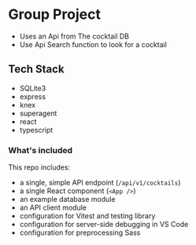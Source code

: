 # Group Project

* Uses an Api from The cocktail DB
* Use Api Search function to look for a cocktail

## Tech Stack

* SQLite3
* express
* knex
* superagent
* react
* typescript


### What's included

This repo includes:

* a single, simple API endpoint (`/api/v1/cocktails`)
* a single React component (`<App />`)
* an example database module 
* an API client module 
* configuration for Vitest and testing library
* configuration for server-side debugging in VS Code
* configuration for preprocessing Sass
